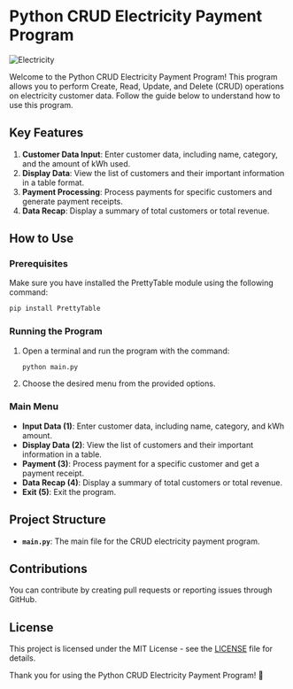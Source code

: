 # Python CRUD Electricity Payment Program

![Electricity](https://img.icons8.com/cotton/2x/electricity.png)

Welcome to the Python CRUD Electricity Payment Program! This program allows you to perform Create, Read, Update, and Delete (CRUD) operations on electricity customer data. Follow the guide below to understand how to use this program.

## Key Features

1. **Customer Data Input**: Enter customer data, including name, category, and the amount of kWh used.
2. **Display Data**: View the list of customers and their important information in a table format.
3. **Payment Processing**: Process payments for specific customers and generate payment receipts.
4. **Data Recap**: Display a summary of total customers or total revenue.

## How to Use

### Prerequisites

Make sure you have installed the PrettyTable module using the following command:

```bash
pip install PrettyTable
```

### Running the Program

1. Open a terminal and run the program with the command:

    ```bash
    python main.py
    ```

2. Choose the desired menu from the provided options.

### Main Menu

- **Input Data (1)**: Enter customer data, including name, category, and kWh amount.
- **Display Data (2)**: View the list of customers and their important information in a table.
- **Payment (3)**: Process payment for a specific customer and get a payment receipt.
- **Data Recap (4)**: Display a summary of total customers or total revenue.
- **Exit (5)**: Exit the program.

## Project Structure

- **`main.py`**: The main file for the CRUD electricity payment program.

## Contributions

You can contribute by creating pull requests or reporting issues through GitHub.

## License

This project is licensed under the MIT License - see the [LICENSE](LICENSE) file for details.

Thank you for using the Python CRUD Electricity Payment Program! 🚀
